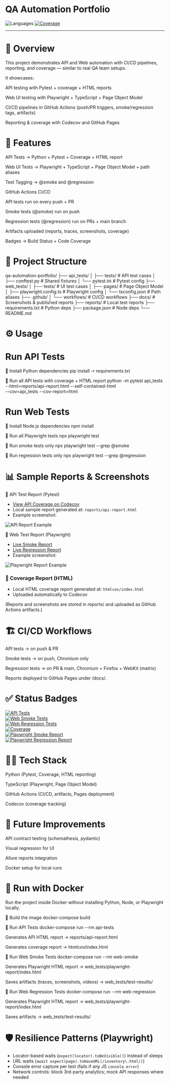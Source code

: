 # QA Automation Portfolio
![Languages](https://img.shields.io/badge/languages-Python%20%7C%20TypeScript-blue)
[![Coverage](https://codecov.io/gh/Marblehead0/qa-automation-portfolio/branch/main/graph/badge.svg)](https://codecov.io/gh/Marblehead0/qa-automation-portfolio)

---
# 📖 Overview

This project demonstrates API and Web automation with CI/CD pipelines, reporting, and coverage — similar to real QA team setups.

It showcases:

API testing with Pytest + coverage + HTML reports

Web UI testing with Playwright + TypeScript + Page Object Model

CI/CD pipelines in GitHub Actions (push/PR triggers, smoke/regression tags, artifacts)

Reporting & coverage with Codecov and GitHub Pages

# 🚀 Features

API Tests → Python + Pytest + Coverage + HTML report

Web UI Tests → Playwright + TypeScript + Page Object Model + path aliases

Test Tagging → @smoke and @regression

GitHub Actions CI/CD

API tests run on every push + PR

Smoke tests (@smoke) run on push

Regression tests (@regression) run on PRs + main branch

Artifacts uploaded (reports, traces, screenshots, coverage)

Badges → Build Status + Code Coverage

# 📂 Project Structure
qa-automation-portfolio/
├── api_tests/
│   ├── tests/                # API test cases
│   ├── conftest.py           # Shared fixtures
│   └── pytest.ini            # Pytest config
├── web_tests/
│   ├── tests/                # UI test cases
│   ├── pages/                # Page Object Model
│   ├── playwright.config.ts  # Playwright config
│   └── tsconfig.json         # Path aliases
├── .github/
│   └── workflows/            # CI/CD workflows
├── docs/                     # Screenshots & published reports
├── reports/                  # Local test reports
├── requirements.txt          # Python deps
├── package.json              # Node deps
└── README.md

# ⚙️ Usage

# Run API Tests
🔹 Install Python dependencies
pip install -r requirements.txt

🔹 Run all API tests with coverage + HTML report
python -m pytest api_tests \
  --html=reports/api-report.html --self-contained-html \
  --cov=api_tests --cov-report=html

# Run Web Tests
🔹 Install Node.js dependencies
npm install

🔹 Run all Playwright tests
npx playwright test

🔹 Run smoke tests only
npx playwright test --grep @smoke

🔹 Run regression tests only
npx playwright test --grep @regression



# 📊 Sample Reports & Screenshots

🔹 API Test Report (Pytest)
- [View API Coverage on Codecov](https://codecov.io/gh/Marblehead0/qa-automation-portfolio)
- Local sample report generated at: `reports/api-report.html`
- Example screenshot:

![API Report Example](docs/sample-api-report.png)

🔹 Web Test Report (Playwright)
- [Live Smoke Report](https://Marblehead0.github.io/qa-automation-portfolio/web-smoke-report/index.html)
- [Live Regression Report](https://Marblehead0.github.io/qa-automation-portfolio/web-regression-report/index.html)
- Example screenshot:

![Playwright Report Example](docs/sample-playwright-report.png)

### 🔹 Coverage Report (HTML)
- Local HTML coverage report generated at: `htmlcov/index.html`
- Uploaded automatically to Codecov

(Reports and screenshots are stored in reports/ and uploaded as GitHub Actions artifacts.)

# 🏗️ CI/CD Workflows

API tests → on push & PR

Smoke tests → on push, Chromium only

Regression tests → on PR & main, Chromium + Firefox + WebKit (matrix)

Reports deployed to GitHub Pages under /docs/.

# ✅ Status Badges

[![API Tests](https://github.com/Marblehead0/qa-automation-portfolio/actions/workflows/api_tests.yml/badge.svg)](https://github.com/Marblehead0/qa-automation-portfolio/actions/workflows/api_tests.yml)  
[![Web Smoke Tests](https://github.com/Marblehead0/qa-automation-portfolio/actions/workflows/web-smoke.yml/badge.svg)](https://github.com/Marblehead0/qa-automation-portfolio/actions/workflows/web-smoke.yml)  
[![Web Regression Tests](https://github.com/Marblehead0/qa-automation-portfolio/actions/workflows/web-regression.yml/badge.svg)](https://github.com/Marblehead0/qa-automation-portfolio/actions/workflows/web-regression.yml)  
[![Coverage](https://codecov.io/gh/Marblehead0/qa-automation-portfolio/branch/main/graph/badge.svg)](https://codecov.io/gh/Marblehead0/qa-automation-portfolio)  
[![Playwright Smoke Report](https://img.shields.io/badge/Report-Smoke-blue?logo=github)](https://Marblehead0.github.io/qa-automation-portfolio/web-smoke-report/index.html)  
[![Playwright Regression Report](https://img.shields.io/badge/Report-Regression-blue?logo=github)](https://Marblehead0.github.io/qa-automation-portfolio/web-regression-report/index.html)



# 👨‍💻 Tech Stack

Python (Pytest, Coverage, HTML reporting)

TypeScript (Playwright, Page Object Model)

GitHub Actions (CI/CD, artifacts, Pages deployment)

Codecov (coverage tracking)

# 📌 Future Improvements

API contract testing (schemathesis, pydantic)

Visual regression for UI

Allure reports integration

Docker setup for local runs

# 🐳 Run with Docker

Run the project inside Docker without installing Python, Node, or Playwright locally.

🔹 Build the image
docker-compose build

🔹 Run API Tests
docker-compose run --rm api-tests


Generates API HTML report → reports/api-report.html

Generates coverage report → htmlcov/index.html

🔹 Run Web Smoke Tests
docker-compose run --rm web-smoke


Generates Playwright HTML report → web_tests/playwright-report/index.html

Saves artifacts (traces, screenshots, videos) → web_tests/test-results/

🔹 Run Web Regression Tests
docker-compose run --rm web-regression


Generates Playwright HTML report → web_tests/playwright-report/index.html

Saves artifacts → web_tests/test-results/

# 🛡️ Resilience Patterns (Playwright)
- Locator-based waits (`expect(locator).toBeVisible()`) instead of sleeps
- URL waits (`await expect(page).toHaveURL(/inventory\.html/)`)
- Console error capture per test (fails if any JS `console.error`)
- Network controls: block 3rd-party analytics; mock API responses where needed




